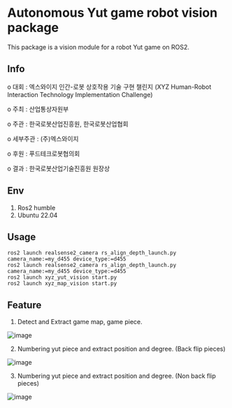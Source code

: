 # Autonomous Yut game robot vision package
This package is a vision module for a robot Yut game on ROS2.

## Info
 o 대회 : 엑스와이지 인간-로봇 상호작용 기술 구현 챌린지 (XYZ Human-Robot Interaction Technology Implementation Challenge)
 
 o 주최 : 산업통상자원부
 
 o 주관 : 한국로봇산업진흥원, 한국로봇산업협회
 
 o 세부주관 : (주)엑스와이지
 
 o 후원 : 푸드테크로봇협의회
 
 o 결과 : 한국로봇산업기술진흥원 원장상

## Env

1. Ros2 humble
2. Ubuntu 22.04

## Usage

```
ros2 launch realsense2_camera rs_align_depth_launch.py camera_name:=my_d455 device_type:=d455
ros2 launch realsense2_camera rs_align_depth_launch.py camera_name:=my_d455 device_type:=d455
ros2 launch xyz_yut_vision start.py
ros2 launch xyz_map_vision start.py
```

## Feature
1. Detect and Extract game map, game piece.
   
![image](https://github.com/user-attachments/assets/7792feb2-df37-4a4e-95ed-13a4ef4285c3)

2. Numbering yut piece and extract position and degree. (Back flip pieces)
   
![image](https://github.com/user-attachments/assets/c85a1625-d5e6-49e2-ab60-e38377e14de8)

3. Numbering yut piece and extract position and degree. (Non back flip pieces)
   
![image](https://github.com/user-attachments/assets/9c90b4c8-1efd-4fff-ab05-0676596aa052)
